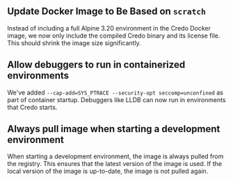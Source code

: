 ## Update Docker Image to Be Based on `scratch`

Instead of including a full Alpine 3.20 environment in the Credo Docker image, we now only include the compiled Credo binary and its license file. This should shrink the image size significantly.

## Allow debuggers to run in containerized environments

We've added `--cap-add=SYS_PTRACE --security-opt seccomp=unconfined` as part of container startup. Debuggers like LLDB can now run in environments that Credo starts.

## Always pull image when starting a development environment

When starting a development environment, the image is always pulled from the registry. This ensures that the latest version of the image is used. If the local version of the image  is up-to-date, the image is not pulled again.


